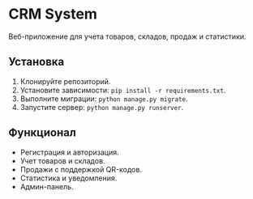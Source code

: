 # CRM System
Веб-приложение для учета товаров, складов, продаж и статистики.

## Установка
1. Клонируйте репозиторий.
2. Установите зависимости: `pip install -r requirements.txt`.
3. Выполните миграции: `python manage.py migrate`.
4. Запустите сервер: `python manage.py runserver`.

## Функционал
- Регистрация и авторизация.
- Учет товаров и складов.
- Продажи с поддержкой QR-кодов.
- Статистика и уведомления.
- Админ-панель.